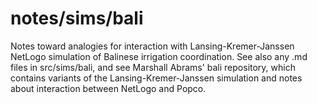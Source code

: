 notes/sims/bali
=======

Notes toward analogies for interaction with Lansing-Kremer-Janssen
NetLogo simulation of Balinese irrigation coordination.  See also any
.md files in src/sims/bali, and see Marshall Abrams' bali repository,
which contains variants of the Lansing-Kremer-Janssen
simulation and notes about interaction between NetLogo and Popco.
